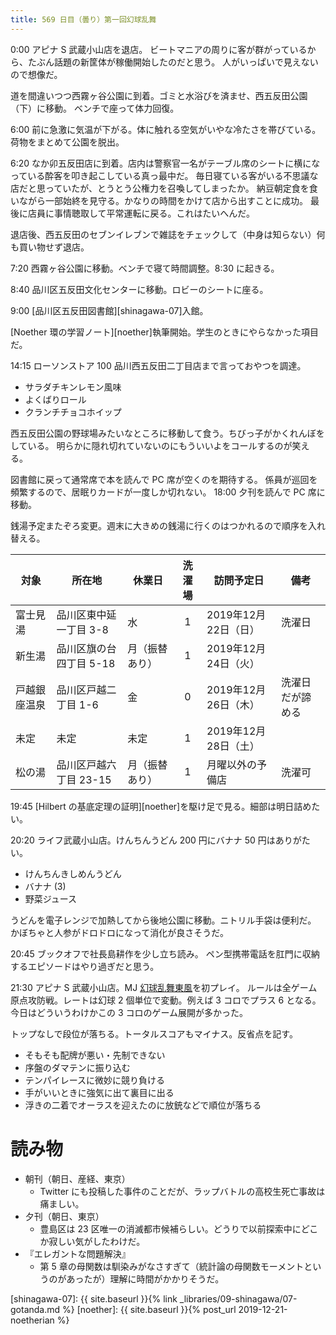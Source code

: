 ```yaml
---
title: 569 日目（曇り）第一回幻球乱舞
---
```


0:00 アピナ S 武蔵小山店を退店。
ビートマニアの周りに客が群がっているから、たぶん話題の新筐体が稼働開始したのだと思う。
人がいっぱいで見えないので想像だ。

道を間違いつつ西霧ヶ谷公園に到着。ゴミと水浴びを済ませ、西五反田公園（下）に移動。
ベンチで座って体力回復。

6:00 前に急激に気温が下がる。体に触れる空気がいやな冷たさを帯びている。
荷物をまとめて公園を脱出。

6:20 なか卯五反田店に到着。店内は警察官一名がテーブル席のシートに横になっている酔客を叩き起こしている真っ最中だ。
毎日寝ている客がいる不思議な店だと思っていたが、とうとう公権力を召喚してしまったか。
納豆朝定食を食いながら一部始終を見守る。かなりの時間をかけて店から出すことに成功。
最後に店員に事情聴取して平常運転に戻る。これはたいへんだ。

退店後、西五反田のセブンイレブンで雑誌をチェックして（中身は知らない）何も買い物せず退店。

7:20 西霧ヶ谷公園に移動。ベンチで寝て時間調整。8:30 に起きる。

8:40 品川区五反田文化センターに移動。ロビーのシートに座る。

9:00 [品川区五反田図書館][shinagawa-07]入館。

[Noether 環の学習ノート][noether]執筆開始。学生のときにやらなかった項目だ。

14:15 ローソンストア 100 品川西五反田二丁目店まで言っておやつを調達。
* サラダチキンレモン風味
* よくばりロール
* クランチチョコホイップ

西五反田公園の野球場みたいなところに移動して食う。ちびっ子がかくれんぼをしている。
明らかに隠れ切れていないのにもういいよをコールするのが笑える。

図書館に戻って通常席で本を読んで PC 席が空くのを期待する。
係員が巡回を頻繁するので、居眠りカードが一度しか切れない。
18:00 夕刊を読んで PC 席に移動。

銭湯予定またぞろ変更。週末に大きめの銭湯に行くのはつかれるので順序を入れ替える。

| 対象         | 所在地                  | 休業日         | 洗濯場 | 訪問予定日           | 備考             |
| ------------ | ----------------------- | -------------- | :----: | -------------------- | ---------------- |
| 富士見湯     | 品川区東中延一丁目 3-8  | 水             |   1    | 2019年12月22日（日） | 洗濯日           |
| 新生湯       | 品川区旗の台四丁目 5-18 | 月（振替あり） |   1    | 2019年12月24日（火） |                  |
| 戸越銀座温泉 | 品川区戸越二丁目 1-6    | 金             |   0    | 2019年12月26日（木） | 洗濯日だが諦める |
| 未定         | 未定                    | 未定           |   1    | 2019年12月28日（土） |                  |
| 松の湯       | 品川区戸越六丁目 23-15  | 月（振替あり） |   1    | 月曜以外の予備店     | 洗濯可           |

19:45 [Hilbert の基底定理の証明][noether]を駆け足で見る。細部は明日詰めたい。

20:20 ライフ武蔵小山店。けんちんうどん 200 円にバナナ 50 円はありがたい。
* けんちんきしめんうどん
* バナナ (3)
* 野菜ジュース

うどんを電子レンジで加熱してから後地公園に移動。ニトリル手袋は便利だ。
かぼちゃと人参がドロドロになって消化が良さそうだ。

20:45 ブックオフで社長島耕作を少し立ち読み。
ペン型携帯電話を肛門に収納するエピソードはやり過ぎだと思う。

21:30 アピナ S 武蔵小山店。MJ [幻球乱舞東風](http://www.sega-mj.com/arcade/event/ranbu/)を初プレイ。
ルールは全ゲーム原点攻防戦。レートは幻球 2 個単位で変動。例えば 3 コロでプラス 6 となる。
今日はどういうわけかこの 3 コロのゲーム展開が多かった。

トップなしで段位が落ちる。トータルスコアもマイナス。反省点を記す。
* そもそも配牌が悪い・先制できない
* 序盤のダマテンに振り込む
* テンパイレースに微妙に競り負ける
* 手がいいときに強気に出て裏目に出る
* 浮きの二着でオーラスを迎えたのに放銃などで順位が落ちる

# 読み物

* 朝刊（朝日、産経、東京）
  * Twitter にも投稿した事件のことだが、ラップバトルの高校生死亡事故は痛ましい。
* 夕刊（朝日、東京）
  * 豊島区は 23 区唯一の消滅都市候補らしい。どうりで以前探索中にどこか寂しい気がしたわけだ。
* 『エレガントな問題解決』
  * 第 5 章の母関数は馴染みがなさすぎて（統計論の母関数モーメントというのがあったが）理解に時間がかかりそうだ。

[shinagawa-07]: {{ site.baseurl }}{% link _libraries/09-shinagawa/07-gotanda.md %}
[noether]: {{ site.baseurl }}{% post_url 2019-12-21-noetherian %}
